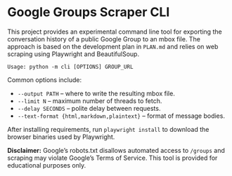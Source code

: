 # Google Groups Scraper CLI

This project provides an experimental command line tool for exporting the
conversation history of a public Google Group to an mbox file. The approach is
based on the development plan in `PLAN.md` and relies on web scraping using
Playwright and BeautifulSoup.

```
Usage: python -m cli [OPTIONS] GROUP_URL
```

Common options include:

- `--output PATH` – where to write the resulting mbox file.
- `--limit N` – maximum number of threads to fetch.
- `--delay SECONDS` – polite delay between requests.
- `--text-format {html,markdown,plaintext}` – format of message bodies.

After installing requirements, run `playwright install` to download the
browser binaries used by Playwright.

**Disclaimer:** Google’s robots.txt disallows automated access to `/groups` and
scraping may violate Google’s Terms of Service. This tool is provided for
educational purposes only.
